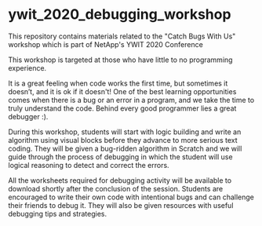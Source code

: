 # ywit_2020_debugging_workshop

This repository contains materials related to the "Catch Bugs With Us" workshop which is part of NetApp's YWIT 2020 Conference

This workshop is targeted at those who have little to no programming experience.

It is a great feeling when code works the first time, but sometimes it doesn’t, and it is ok if it doesn't! One of the best learning opportunities comes when there is a bug or an error in a program, and we take the time to truly understand the code. Behind every good programmer lies a great debugger :).

During this workshop, students will start with logic building and write an algorithm using visual blocks before they advance to more serious text coding. They will be given a bug-ridden algorithm in Scratch and we will guide through the process of debugging in which the student will use logical reasoning to detect and correct the errors.

All the worksheets required for debugging activity will be available to download shortly after the conclusion of the session. Students are encouraged to write their own code with intentional bugs and can challenge their friends to debug it. They will also be given resources with useful debugging tips and strategies.
